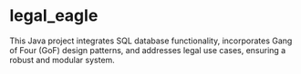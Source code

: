 # legal_eagle
This Java project integrates SQL database functionality, incorporates Gang of Four (GoF) design patterns, and addresses legal use cases, ensuring a robust and modular system.
